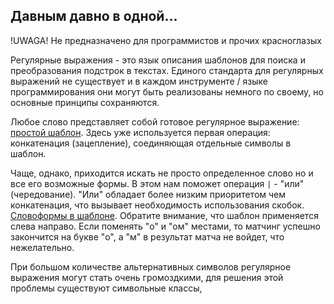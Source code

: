 ## Давным давно в одной...
!UWAGA! Не предназначено для программистов и прочих красноглазых

Регулярные выражения - это язык описания шаблонов для поиска и преобразования подстрок в текстах. Единого стандарта для регулярных выражений не существует и в каждом инструменте / языке программирования они могут быть реализованы немного по своему, но основные принципы сохраняются.

Любое слово представляет собой готовое регулярное выражение: [простой шаблон](https://regex101.com/r/LnKcPm/1). Здесь уже используется первая операция: конкатенация (зацепление), соединяющая отдельные символы в шаблон.

Чаще, однако, приходится искать не просто определенное слово но и все его возможные формы. В этом нам поможет операция `|` - "или" (чередование). "Или" обладает более низким приоритетом чем конкатенация, что вызывает необходимость использования скобок. [Словоформы в шаблоне](https://regex101.com/r/zLEsjG/1). Обратите внимание, что шаблон применяется слева направо. Если поменять "о" и "ом" местами, то матчинг успешно закончится на букве "о", а "м" в результат матча не войдет, что нежелательно.

При большом количестве альтернативных символов регулярное выражения могут стать очень громоздкими, для решения этой проблемы существуют символьные классы, 

